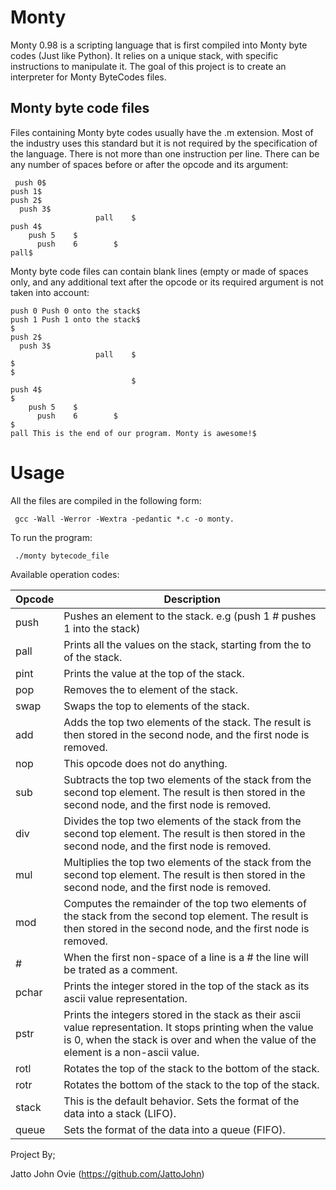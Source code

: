 # Monty

Monty 0.98 is a scripting language that is first compiled into Monty byte codes (Just like Python). It relies on a unique stack, with specific instructions to manipulate it. The goal of this project is to create an interpreter for Monty ByteCodes files.

## Monty byte code files

Files containing Monty byte codes usually have the .m extension. Most of the industry uses this standard but it is not required by the specification of the language. There is not more than one instruction per line. There can be any number of spaces before or after the opcode and its argument:

```
 push 0$
push 1$
push 2$
  push 3$
                   pall    $
push 4$
    push 5    $
      push    6        $
pall$

```

Monty byte code files can contain blank lines (empty or made of spaces only, and any additional text after the opcode or its required argument is not taken into account:

```
push 0 Push 0 onto the stack$
push 1 Push 1 onto the stack$
$
push 2$
  push 3$
                   pall    $
$
$
                           $
push 4$
$
    push 5    $
      push    6        $
$
pall This is the end of our program. Monty is awesome!$

```

# Usage

All the files are compiled in the following form:

```
 gcc -Wall -Werror -Wextra -pedantic *.c -o monty.

```

To run the program:

```
 ./monty bytecode_file
```

Available operation codes:

| Opcode | Description |
|------------------- | --------------|
|push   | Pushes an element to the stack. e.g (push 1 # pushes 1 into the stack)|
|pall   | Prints all the values on the stack, starting from the to of the stack.|
|pint   | Prints the value at the top of the stack.|
|pop    | Removes the to element of the stack. |
|swap   | Swaps the top to elements of the stack.|
|add    | Adds the top two elements of the stack. The result is then stored in the second node, and the first node is removed.|
|nop    | This opcode does not do anything.|
|sub    | Subtracts the top two elements of the stack from the second top element. The result is then stored in the second node, and the first node is removed.|
|div    | Divides the top two elements of the stack from the second top element. The result is then stored in the second node, and the first node is removed.|
|mul | Multiplies the top two elements of the stack from the second top element. The result is then stored in the second node, and the first node is removed.|
|mod    | Computes the remainder of the top two elements of the stack from the second top element. The result is then stored in the second node, and the first node is removed.|
|#      | When the first non-space of a line is a # the line will be trated as a comment.|
|pchar  | Prints the integer stored in the top of the stack as its ascii value representation.|
|pstr   | Prints the integers stored in the stack as their ascii value representation. It stops printing when the value is 0, when the stack is over and when the value of the element is a non-ascii value.|
|rotl   | Rotates the top of the stack to the bottom of the stack.|
|rotr   | Rotates the bottom of the stack to the top of the stack.|
|stack  | This is the default behavior. Sets the format of the data into a stack (LIFO).|
|queue  | Sets the format of the data into a queue (FIFO).|


Project By;

Jatto John Ovie (https://github.com/JattoJohn)
